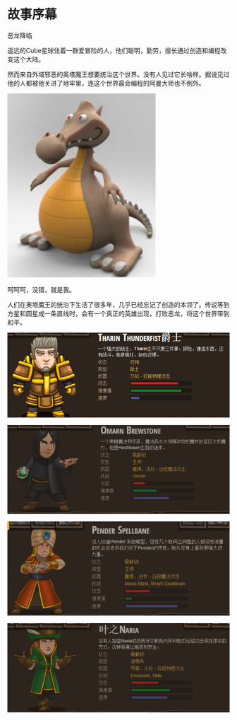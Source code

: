 # 故事序幕

恶龙降临

遥远的Cube星球住着一群爱冒险的人，他们聪明，勤劳，擅长通过创造和编程改变这个大陆。

然而来自外域邪恶的奥塔魔王想要统治这个世界。没有人见过它长啥样。据说见过他的人都被他关进了地牢里，连这个世界最会编程的阿曼大师也不例外。

![](/assets/AA1.png)

呵呵呵，没错，就是我。

人们在奥塔魔王的统治下生活了很多年，几乎已经忘记了创造的本领了。传说等到方星和圆星成一条直线时，会有一个真正的英雄出现，打败恶龙，将这个世界带到和平。

![](/assets/story-sward.png)

![](/assets/story-fashi.png)

![](/assets/fashi1-png)

![](/assets/story-gongjianshou.png)

